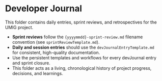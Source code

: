 # Developer Journal

This folder contains daily entries, sprint reviews, and retrospectives for the UMIG project.

- **Sprint reviews** follow the `{yyyymmdd}-sprint-review.md` filename convention (see `sprintReviewTemplate.md`).
- **Daily and session entries** should use the `devJournalEntryTemplate.md` for consistent, high-quality documentation.
- Use the persistent templates and workflows for every devJournal entry and sprint closure.
- This folder acts as a living, chronological history of project progress, decisions, and learnings.
